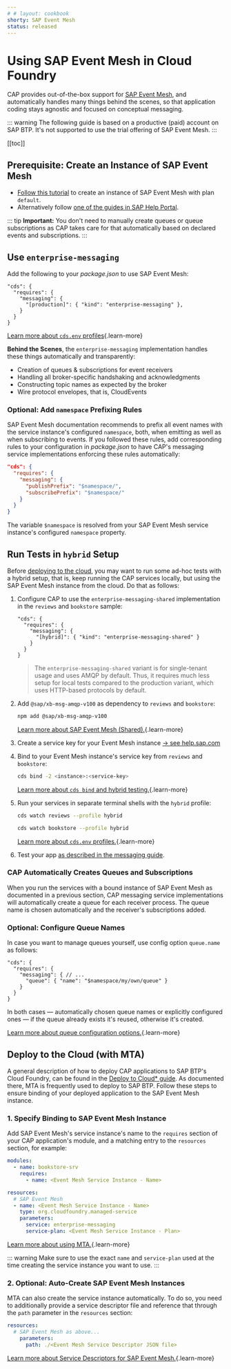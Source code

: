 ```yaml
---
# # layout: cookbook
shorty: SAP Event Mesh
status: released
---
```


# Using SAP Event Mesh in Cloud Foundry

CAP provides out-of-the-box support for [SAP Event Mesh](https://help.sap.com/docs/event-mesh), and automatically handles many things behind the scenes, so that application coding stays agnostic and focused on conceptual messaging.

::: warning
The following guide is based on a productive (paid) account on SAP BTP. It's not supported to use the trial offering of SAP Event Mesh.
:::

[[toc]]



## Prerequisite: Create an Instance of SAP Event Mesh

- [Follow this tutorial](https://developers.sap.com/group.cp-enterprisemessaging-get-started.html) to create an instance of SAP Event Mesh with plan `default`.
- Alternatively follow [one of the guides in SAP Help Portal](https://help.sap.com/docs/SAP_EM/bf82e6b26456494cbdd197057c09979f/3ef34ffcbbe94d3e8fff0f9ea2d5911d.html).

::: tip
**Important:** You don't need to manually create queues or queue subscriptions as CAP takes care for that automatically based on declared events and subscriptions.
:::


## Use `enterprise-messaging`

Add the following to your _package.json_ to use SAP Event Mesh:

```jsonc
"cds": {
  "requires": {
    "messaging": {
      "[production]": { "kind": "enterprise-messaging" },
    }
  }
}
```

[Learn more about `cds.env` profiles](../../node.js/cds-env#profiles){.learn-more}

<div class="tip" markdown="1">

**Behind the Scenes**, the `enterprise-messaging` implementation handles these things automatically and transparently:

  - Creation of queues & subscriptions for event receivers
  - Handling all broker-specific handshaking and acknowledgments
  - Constructing topic names as expected by the broker
  - Wire protocol envelopes, that is, CloudEvents

</div>


### Optional: Add `namespace` Prefixing Rules

SAP Event Mesh documentation recommends to prefix all event names with the service instance's configured `namespace`, both, when emitting as well as when subscribing to events. If you followed these rules, add corresponding rules to your configuration in _package.json_ to have CAP's messaging service implementations enforcing these rules automatically:

```json
"cds": {
  "requires": {
    "messaging": {
      "publishPrefix": "$namespace/",
      "subscribePrefix": "$namespace/"
    }
  }
}
```

The variable `$namespace` is resolved from your SAP Event Mesh service instance's configured `namespace` property.


## Run Tests in `hybrid` Setup

Before [deploying to the cloud](#deploy-to-the-cloud-with-mta), you may want to run some ad-hoc tests with a hybrid setup, that is, keep running the CAP services locally, but using the SAP Event Mesh instance from the cloud. Do that as follows:

1. Configure CAP to use the `enterprise-messaging-shared` implementation in the `reviews` and `bookstore` sample:

    ```jsonc
    "cds": {
      "requires": {
        "messaging": {
          "[hybrid]": { "kind": "enterprise-messaging-shared" }
        }
      }
    }
    ```

    > The `enterprise-messaging-shared` variant is for single-tenant usage and uses AMQP by default. Thus, it requires much less setup for local tests compared to the production variant, which uses HTTP-based protocols by default.

2. Add `@sap/xb-msg-amqp-v100` as dependency to `reviews` and `bookstore`:

    ```sh
    npm add @sap/xb-msg-amqp-v100
    ```

    [Learn more about SAP Event Mesh (Shared).](../../node.js/messaging#event-mesh-shared){.learn-more}

3. Create a service key for your Event Mesh instance [→ see help.sap.com](https://help.sap.com/products/BTP/65de2977205c403bbc107264b8eccf4b/4514a14ab6424d9f84f1b8650df609ce.html)

4. Bind to your Event Mesh instance's service key from `reviews` and `bookstore`:

    ```sh
    cds bind -2 <instance>:<service-key>
    ```


    [Learn more about `cds bind` and hybrid testing.](../../advanced/hybrid-testing){.learn-more}

5. Run your services in separate terminal shells with the `hybrid` profile:

    ```sh
    cds watch reviews --profile hybrid
    ```
    ```sh
    cds watch bookstore --profile hybrid
    ```

    [Learn more about `cds.env` profiles.](../../node.js/cds-env#profiles){.learn-more}

6. Test your app [as described in the messaging guide](./#add-or-update-reviews).


### CAP Automatically Creates Queues and Subscriptions

When you run the services with a bound instance of SAP Event Mesh as documented in a previous section, CAP messaging service implementations will automatically create a queue for each receiver process. The queue name is chosen automatically and the receiver's subscriptions added.


### Optional: Configure Queue Names

In case you want to manage queues yourself, use config option `queue.name` as follows:

```jsonc
"cds": {
  "requires": {
    "messaging": { // ...
      "queue": { "name": "$namespace/my/own/queue" }
    }
  }
}
```

In both cases — automatically chosen queue names or explicitly configured ones — if the queue already exists it's reused, otherwise it's created.

[Learn more about queue configuration options.](../../node.js/messaging#message-brokers){.learn-more}


## Deploy to the Cloud (with MTA)

A general description of how to deploy CAP applications to SAP BTP's Cloud Foundry, can be found in the [Deploy to Cloud* guide](../deployment/). As documented there, MTA is frequently used to deploy to SAP BTP. Follow these steps to ensure binding of your deployed application to the SAP Event Mesh instance.


### 1. Specify Binding to SAP Event Mesh Instance

Add SAP Event Mesh's service instance's name to the `requires` section of your CAP application's module, and a matching entry to the `resources` section, for example:

```yaml
modules:
  - name: bookstore-srv
    requires:
      - name: <Event Mesh Service Instance - Name>

resources:
  # SAP Event Mesh
  - name: <Event Mesh Service Instance - Name>
    type: org.cloudfoundry.managed-service
    parameters:
      service: enterprise-messaging
      service-plan: <Event Mesh Service Instance - Plan>
```

[Learn more about using MTA.](../deployment/){.learn-more}

::: warning
Make sure to use the exact `name` and `service-plan` used at the time creating the service instance you want to use.
:::


### 2. Optional: Auto-Create SAP Event Mesh Instances

MTA can also create the service instance automatically. To do so, you need to additionally provide a service descriptor file and reference that through the `path` parameter in the `resources` section:

```yaml
resources:
  # SAP Event Mesh as above...
    parameters:
      path: ./<Event Mesh Service Descriptor JSON file>
```

[Learn more about Service Descriptors for SAP Event Mesh.](https://help.sap.com/docs/SAP_EM/bf82e6b26456494cbdd197057c09979f/5696828fd5724aa5b26412db09163530.html){.learn-more}


<span id="afterdeploymta" />

